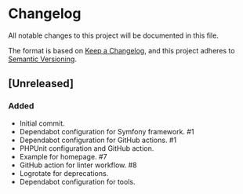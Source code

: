 # Changelog

All notable changes to this project will be documented in this file.

The format is based on [Keep a Changelog](https://keepachangelog.com/en/1.1.0/),
and this project adheres to [Semantic Versioning](https://semver.org/spec/v2.0.0.html).

## [Unreleased]

### Added

- Initial commit.
- Dependabot configuration for Symfony framework. #1
- Dependabot configuration for GitHub actions. #1
- PHPUnit configuration and GitHub action.
- Example for homepage. #7
- GitHub action for linter workflow. #8
- Logrotate for deprecations.
- Dependabot configuration for tools.
